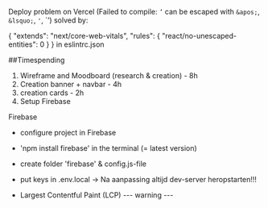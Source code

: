Deploy problem on Vercel (Failed to compile: `’` can be escaped with `&apos;`, `&lsquo;`, `'`, `&rsquo;) solved by: 

{
  "extends": "next/core-web-vitals",
  "rules": { "react/no-unescaped-entities": 0 }
} in eslintrc.json


##Timespending

1. Wireframe and Moodboard (research & creation) - 8h
2. Creation banner + navbar - 4h
3. creation cards - 2h
4. Setup Firebase



Firebase

- configure project in Firebase
- 'npm install firebase' in the terminal (= latest version)
- create folder 'firebase' & config.js-file
- put keys in .env.local -> Na aanpassing altijd dev-server heropstarten!!!

- Largest Contentful Paint (LCP) --- warning ---